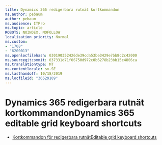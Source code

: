 ```yaml
---
title: Dynamics 365 redigerbara rutnät kortkommandon
ms.author: pebaum
author: pebaum
ms.audience: ITPro
ms.topic: article
ROBOTS: NOINDEX, NOFOLLOW
localization_priority: Normal
ms.custom:
- "1708"
- "6200013"
ms.openlocfilehash: 030190352426de39cda53be3429e7bb8c2c42000
ms.sourcegitcommit: 037331d71f06750d972c0b6278b23bb15c4806ca
ms.translationtype: MT
ms.contentlocale: sv-SE
ms.lasthandoff: 10/18/2019
ms.locfileid: "36529109"
---
```

# <a name="dynamics-365-editable-grid-keyboard-shortcuts"></a><span data-ttu-id="febab-102">Dynamics 365 redigerbara rutnät kortkommandon</span><span class="sxs-lookup"><span data-stu-id="febab-102">Dynamics 365 editable grid keyboard shortcuts</span></span>

* [<span data-ttu-id="febab-103">Kortkommandon för redigerbara rutnät</span><span class="sxs-lookup"><span data-stu-id="febab-103">Editable grid keyboard shortcuts</span></span>](https://docs.microsoft.com/dynamics365/customer-engagement/basics/keyboard-shortcuts#editable-grids-views)
